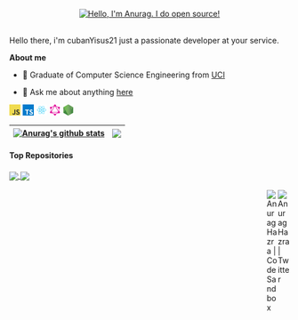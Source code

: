 <p align="center"><a href="https://anuraghazra.github.io"><img width="80%" alt="Hello, I'm Anurag. I do open source!" src="./assets/gh-readme-header.png" /></a></p>

<br />
Hello there, i'm cubanYisus21 just a passionate developer at your service.

**About me**

- 📔 Graduate of Computer Science Engineering from [UCI](https://www.uci.cu/)

- 💬 Ask me about anything [here](https://github.com/cubanYisus21/cubanYisus21/issues)

<code><img height="20" alt="javascript" src="https://raw.githubusercontent.com/github/explore/80688e429a7d4ef2fca1e82350fe8e3517d3494d/topics/javascript/javascript.png"></code>
<code><img height="20" alt="typescript" src="https://raw.githubusercontent.com/github/explore/80688e429a7d4ef2fca1e82350fe8e3517d3494d/topics/typescript/typescript.png"></code>
<code><img height="20" alt="react" src="https://raw.githubusercontent.com/github/explore/80688e429a7d4ef2fca1e82350fe8e3517d3494d/topics/react/react.png"></code>
<code><img height="20" alt="graphql" src="https://raw.githubusercontent.com/github/explore/5c058a388828bb5fde0bcafd4bc867b5bb3f26f3/topics/graphql/graphql.png"></code>
<code><img height="20" alt="nodejs" src="https://raw.githubusercontent.com/github/explore/80688e429a7d4ef2fca1e82350fe8e3517d3494d/topics/nodejs/nodejs.png"></code>    


| <a href="https://github.com/cubanYisus21/github-readme-stats"><img align="center" src="https://github-readme-stats.vercel.app/api?username=anuraghazra&show_icons=true&include_all_commits=true&theme=buefy&hide_border=true" alt="Anurag's github stats" /></a> | <a href="https://github.com/anuraghazra/github-readme-stats"><img align="center" src="https://github-readme-stats.vercel.app/api/top-langs/?username=anuraghazra&layout=compact&theme=buefy&hide_border=true" /></a> |
| ------------- | ------------- |

#### Top Repositories


<a href="https://github.com/cubanYisus21/github-readme-stats">
  <img align="center" src="https://github-readme-stats.vercel.app/api/pin/?username=cubanYisus21&repo=github-readme-stats&theme=buefy" />
</a>
<a href="https://github.com/cubanYisus21/cubanYisus21">
  <img align="center" src="https://github-readme-stats.vercel.app/api/pin/?username=cubanYisus21&repo=anuraghazra.github.io&theme=buefy" />
</a>

<br />
<br />

<a href="https://twitter.com/cubanYisus21">
  <img align="right" alt="Anurag Hazra | Twitter" width="21px" src="https://raw.githubusercontent.com/cubanYisus21/cubanYisus21/master/assets/twitter.svg" />
</a>
<a href="https://codesandbox.io/u/cubanYisus21">
  <img align="right" alt="Anurag Hazra | CodeSandbox" width="20px" src="https://raw.githubusercontent.com/cubanYisus21/cubanYisus21/master/assets/codesandbox.svg" />
</a>
